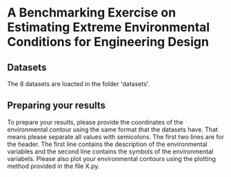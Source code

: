 # A Benchmarking Exercise on Estimating Extreme Environmental Conditions for Engineering Design
## Datasets
The 8 datasets are loacted in the folder 'datasets'.
## Preparing your results
To prepare your results, please provide the coordinates of the environmental contour using the same format that the datasets have.
That means please separate all values with semicolons. The first two lines are for the header.
The first line contains the description of the environmental variables and the second line contains the symbols of the environmental variabels.
Please also plot your environmental contours using the plotting method provided in the file X.py.
